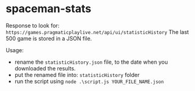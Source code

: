 # spaceman-stats

Response to look for: `https://games.pragmaticplaylive.net/api/ui/statisticHistory`
The last 500 game is stored in a JSON file.

Usage:
- rename the `statisticHistory.json` file, to the date when you downloaded the results.
- put the renamed file into: `statisticHistory` folder
- run the script using `node .\script.js YOUR_FILE_NAME.json`